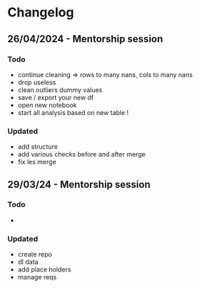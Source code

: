 # Changelog


## 26/04/2024 - Mentorship session

### Todo
- continue cleaning => rows to many nans, cols to many nans
- drop useless
- clean outliers dummy values 
- save / export your new df
- open new notebook
- start all analysis based on new table ! 

### Updated
- add structure 
- add various checks before and after merge
- fix les merge

## 29/03/24 - Mentorship session

### Todo
- 

### Updated 
- create repo 
- dl data 
- add place holders 
- manage reqs